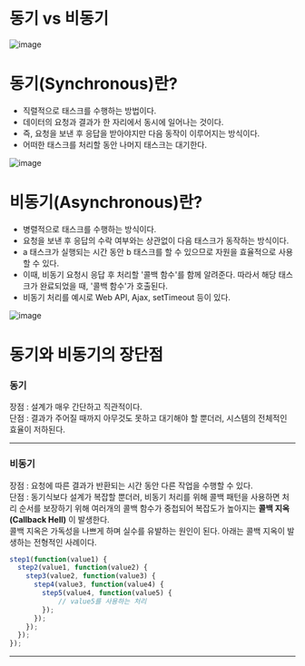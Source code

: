 # 동기 vs 비동기
![image](https://github.com/min9-530/TIL/assets/104071568/d64bf52d-1556-460b-9b85-106b42986388)

# 동기(Synchronous)란?
+ 직렬적으로 태스크를 수행하는 방법이다.
+ 데이터의 요청과 결과가 한 자리에서 동시에 일어나는 것이다.
+ 즉, 요청을 보낸 후 응답을 받아야지만 다음 동작이 이루어지는 방식이다.
+ 어떠한 태스크를 처리할 동안 나머지 태스크는 대기한다.

![image](https://github.com/min9-530/TIL/assets/104071568/a02cfde7-29bb-4c8b-9741-ee0d4bb69f10)


# 비동기(Asynchronous)란?
+ 병렬적으로 태스크를 수행하는 방식이다.
+ 요청을 보낸 후 응답의 수락 여부와는 상관없이 다음 태스크가 동작하는 방식이다.
+ a 태스크가 실행되는 시간 동안 b 태스크를 할 수 있으므로 자원을 효율적으로 사용할 수 있다.
+ 이때, 비동기 요청시 응답 후 처리할 '콜백 함수'를 함께 알려준다. 따라서 해당 태스크가 완료되었을 때, '콜백 함수'가 호출된다.
+ 비동기 처리를 예시로 Web API, Ajax, setTimeout 등이 있다.

![image](https://github.com/min9-530/TIL/assets/104071568/8b0b7f5d-a518-4674-b73c-f9edc1f2189d)


# 동기와 비동기의 장단점

### 동기

장점 : 설계가 매우 간단하고 직관적이다.  
단점 : 결과가 주어질 때까지 아무것도 못하고 대기해야 할 뿐더러, 시스템의 전체적인 효율이 저하된다.

---

### 비동기
장점 : 요청에 따른 결과가 반환되는 시간 동안 다른 작업을 수행할 수 있다.  
단점 : 동기식보다 설계가 복잡할 뿐더러, 비동기 처리를 위해 콜백 패턴을 사용하면 처리 순서를 보장하기 위해 여러개의 콜백 함수가 중첩되어 복잡도가 높아지는 __콜백 지옥(Callback Hell)__ 이 발생한다.  
콜백 지옥은 가독성을 나쁘게 하며 실수를 유발하는 원인이 된다. 아래는 콜백 지옥이 발생하는 전형적인 사례이다.
```js
step1(function(value1) {
  step2(value1, function(value2) {
    step3(value2, function(value3) {
      step4(value3, function(value4) {
        step5(value4, function(value5) {
            // value5를 사용하는 처리
        });
      });
    });
  });
});
```

---
